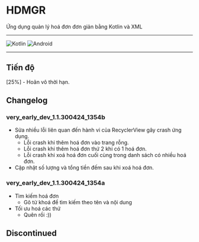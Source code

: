# HDMGR
Ứng dụng quản lý hoá đơn đơn giản bằng Kotlin và XML

<hr/>

![Kotlin](https://img.shields.io/badge/kotlin-%237F52FF.svg?style=for-the-badge&logo=kotlin&logoColor=white)
![Android](https://img.shields.io/badge/Android-3DDC84?style=for-the-badge&logo=android&logoColor=white)

<hr/>

## Tiến độ
\[25%] - Hoãn vô thời hạn.
## Changelog
### very_early_dev_1.1.300424_1354b 
- Sửa nhiều lỗi liên quan đến hành vi của RecyclerView gây crash ứng dụng.
  - Lỗi crash khi thêm hoá đơn vào trang rỗng.
  - Lỗi crash khi thêm hoá đơn thứ 2 khi có 1 hoá đơn.
  - Lỗi crash khi xoá hoá đơn cuối cùng trong danh sách có nhiều hoá đơn.
- Cập nhật số lượng và tổng tiền đếm sau khi xoá hoá đơn.
### very_early_dev_1.1.300424_1354a
- Tìm kiếm hoá đơn
  - Gõ từ khoá để tìm kiếm theo tên và nội dung
- Tối ưu hoá các thứ
  - Quên rồi :))
## Discontinued
